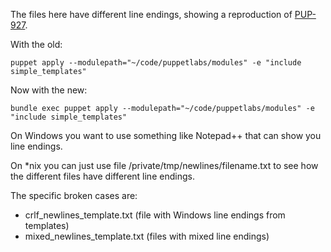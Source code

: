 The files here have different line endings, showing a reproduction of [PUP-927](https://tickets.puppetlabs.com/browse/PUP-927).

With the old:

    puppet apply --modulepath="~/code/puppetlabs/modules" -e "include simple_templates"

Now with the new:

    bundle exec puppet apply --modulepath="~/code/puppetlabs/modules" -e "include simple_templates"

On Windows you want to use something like Notepad++ that can show you line endings.

On *nix you can just use file /private/tmp/newlines/filename.txt to see how the different files have different line endings.

The specific broken cases are:

 * crlf_newlines_template.txt (file with Windows line endings from templates)
 * mixed_newlines_template.txt (files with mixed line endings)
